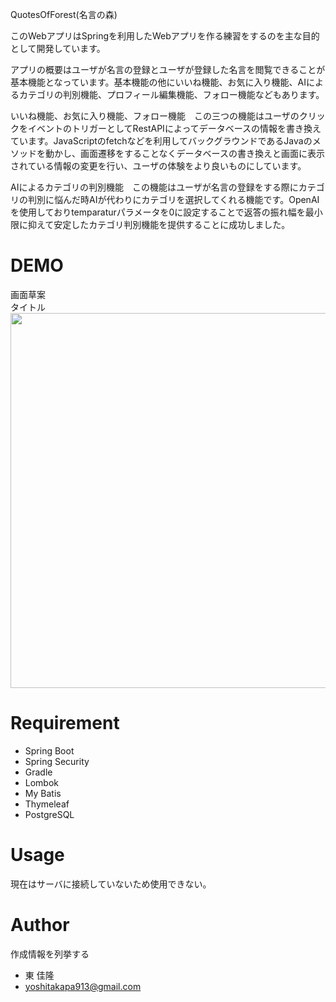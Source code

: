 QuotesOfForest(名言の森)
 
 このWebアプリはSpringを利用したWebアプリを作る練習をするのを主な目的として開発しています。

 アプリの概要はユーザが名言の登録とユーザが登録した名言を閲覧できることが基本機能となっています。基本機能の他にいいね機能、お気に入り機能、AIによるカテゴリの判別機能、プロフィール編集機能、フォロー機能などもあります。

 いいね機能、お気に入り機能、フォロー機能　この三つの機能はユーザのクリックをイベントのトリガーとしてRestAPIによってデータベースの情報を書き換えています。JavaScriptのfetchなどを利用してバックグラウンドであるJavaのメソッドを動かし、画面遷移をすることなくデータベースの書き換えと画面に表示されている情報の変更を行い、ユーザの体験をより良いものにしています。

 AIによるカテゴリの判別機能　この機能はユーザが名言の登録をする際にカテゴリの判別に悩んだ時AIが代わりにカテゴリを選択してくれる機能です。OpenAIを使用しておりtemparaturパラメータを0に設定することで返答の振れ幅を最小限に抑えて安定したカテゴリ判別機能を提供することに成功しました。
# DEMO
 画面草案<br>
 タイトル
<img src="https://github.com/user-attachments/assets/13f22254-fb06-4ccb-af94-5f4bbcd1d1af" width="600">
 
# Requirement
 
* Spring Boot
* Spring Security
* Gradle
* Lombok
* My Batis
* Thymeleaf
* PostgreSQL

# Usage
 
現在はサーバに接続していないため使用できない。
 
 
# Author
 
作成情報を列挙する
 
* 東 佳隆
* yoshitakapa913@gmail.com
